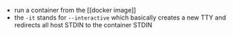 - run a container from the [[docker image]]
- the `-it` stands for `--interactive` which basically creates a new TTY and redirects all host STDIN to the container STDIN
